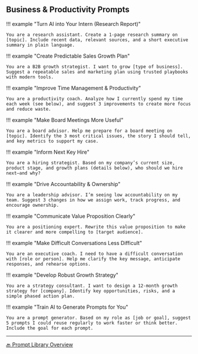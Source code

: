 
## Business & Productivity Prompts

!!! example "Turn AI into Your Intern (Research Report)"

    You are a research assistant. Create a 1-page research summary on [topic]. Include recent data, relevant sources, and a short executive summary in plain language.

!!! example "Create Predictable Sales Growth Plan"

    You are a B2B growth strategist. I want to grow [type of business]. Suggest a repeatable sales and marketing plan using trusted playbooks with modern tools.

!!! example "Improve Time Management & Productivity"

    You are a productivity coach. Analyze how I currently spend my time each week (see below), and suggest 3 improvements to create more focus and reduce waste.

!!! example "Make Board Meetings More Useful"

    You are a board advisor. Help me prepare for a board meeting on [topic]. Identify the 3 most critical issues, the story I should tell, and key metrics to support my case.

!!! example "Inform Next Key Hire"

    You are a hiring strategist. Based on my company’s current size, product stage, and growth plans (details below), who should we hire next—and why?

!!! example "Drive Accountability & Ownership"

    You are a leadership advisor. I’m seeing low accountability on my team. Suggest 3 changes in how we assign work, track progress, and encourage ownership.

!!! example "Communicate Value Proposition Clearly"

    You are a positioning expert. Rewrite this value proposition to make it clearer and more compelling to [target audience].

!!! example "Make Difficult Conversations Less Difficult"

    You are an executive coach. I need to have a difficult conversation with [role or person]. Help me clarify the key message, anticipate responses, and rehearse options.

!!! example "Develop Robust Growth Strategy"

    You are a strategy consultant. I want to design a 12-month growth strategy for [company]. Identify key opportunities, risks, and a simple phased action plan.

!!! example "Train AI to Generate Prompts for You"

    You are a prompt generator. Based on my role as [job or goal], suggest 5 prompts I could reuse regularly to work faster or think better. Include the goal for each prompt.

---

[🔙 Prompt Library Overview](11_prompt_library.md)
